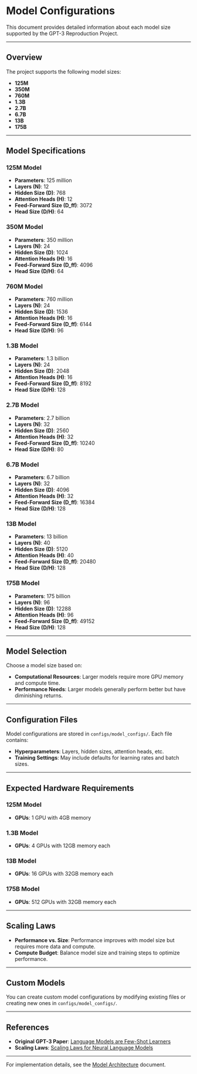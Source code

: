 # Model Configurations

This document provides detailed information about each model size supported by the GPT-3 Reproduction Project.

---

## Overview

The project supports the following model sizes:

- **125M**
- **350M**
- **760M**
- **1.3B**
- **2.7B**
- **6.7B**
- **13B**
- **175B**

---

## Model Specifications

### 125M Model

- **Parameters**: 125 million
- **Layers (N)**: 12
- **Hidden Size (D)**: 768
- **Attention Heads (H)**: 12
- **Feed-Forward Size (D_ff)**: 3072
- **Head Size (D/H)**: 64

### 350M Model

- **Parameters**: 350 million
- **Layers (N)**: 24
- **Hidden Size (D)**: 1024
- **Attention Heads (H)**: 16
- **Feed-Forward Size (D_ff)**: 4096
- **Head Size (D/H)**: 64

### 760M Model

- **Parameters**: 760 million
- **Layers (N)**: 24
- **Hidden Size (D)**: 1536
- **Attention Heads (H)**: 16
- **Feed-Forward Size (D_ff)**: 6144
- **Head Size (D/H)**: 96

### 1.3B Model

- **Parameters**: 1.3 billion
- **Layers (N)**: 24
- **Hidden Size (D)**: 2048
- **Attention Heads (H)**: 16
- **Feed-Forward Size (D_ff)**: 8192
- **Head Size (D/H)**: 128

### 2.7B Model

- **Parameters**: 2.7 billion
- **Layers (N)**: 32
- **Hidden Size (D)**: 2560
- **Attention Heads (H)**: 32
- **Feed-Forward Size (D_ff)**: 10240
- **Head Size (D/H)**: 80

### 6.7B Model

- **Parameters**: 6.7 billion
- **Layers (N)**: 32
- **Hidden Size (D)**: 4096
- **Attention Heads (H)**: 32
- **Feed-Forward Size (D_ff)**: 16384
- **Head Size (D/H)**: 128

### 13B Model

- **Parameters**: 13 billion
- **Layers (N)**: 40
- **Hidden Size (D)**: 5120
- **Attention Heads (H)**: 40
- **Feed-Forward Size (D_ff)**: 20480
- **Head Size (D/H)**: 128

### 175B Model

- **Parameters**: 175 billion
- **Layers (N)**: 96
- **Hidden Size (D)**: 12288
- **Attention Heads (H)**: 96
- **Feed-Forward Size (D_ff)**: 49152
- **Head Size (D/H)**: 128

---

## Model Selection

Choose a model size based on:

- **Computational Resources**: Larger models require more GPU memory and compute time.
- **Performance Needs**: Larger models generally perform better but have diminishing returns.

---

## Configuration Files

Model configurations are stored in `configs/model_configs/`. Each file contains:

- **Hyperparameters**: Layers, hidden sizes, attention heads, etc.
- **Training Settings**: May include defaults for learning rates and batch sizes.

---

## Expected Hardware Requirements

### 125M Model

- **GPUs**: 1 GPU with 4GB memory

### 1.3B Model

- **GPUs**: 4 GPUs with 12GB memory each

### 13B Model

- **GPUs**: 16 GPUs with 32GB memory each

### 175B Model

- **GPUs**: 512 GPUs with 32GB memory each

---

## Scaling Laws

- **Performance vs. Size**: Performance improves with model size but requires more data and compute.
- **Compute Budget**: Balance model size and training steps to optimize performance.

---

## Custom Models

You can create custom model configurations by modifying existing files or creating new ones in `configs/model_configs/`.

---

## References

- **Original GPT-3 Paper**: [Language Models are Few-Shot Learners](https://arxiv.org/abs/2005.14165)
- **Scaling Laws**: [Scaling Laws for Neural Language Models](https://arxiv.org/abs/2001.08361)

---

For implementation details, see the [Model Architecture](architecture.md) document.